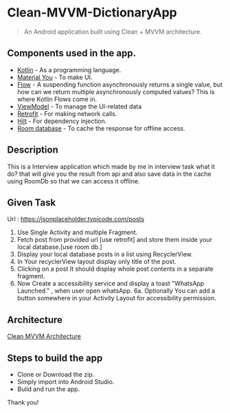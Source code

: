 # Clean-MVVM-DictionaryApp

> An Android application built using Clean + MVVM architecture.

## Components used in the app.
- [Kotlin](https://kotlinlang.org/) - As a programming language.
- [Material You](https://material.io/blog/start-building-with-material-you) - To make UI.
- [Flow](https://kotlinlang.org/docs/flow.html) - A suspending function asynchronously returns a single value, but how can we return multiple asynchronously computed values? This is where Kotlin Flows come in.
- [ViewModel](https://developer.android.com/topic/libraries/architecture/viewmodel) - To manage the UI-related data
- [Retrofit](https://square.github.io/retrofit/) - For making network calls.
- [Hilt](https://dagger.dev/hilt/) - For dependency injection.
- [Room database](https://developer.android.com/topic/libraries/architecture/room) - To cache the response for offline access.

## Description
This is a Interview application which made by me in interview task what it do? that will give you the result from api and also save data in the cache using RoomDb so that we can access it offline.

## Given Task 
Url : https://jsonplaceholder.typicode.com/posts

1. Use Single Activity and multiple Fragment.
2. Fetch post from provided url [use retrofit] and store them inside your local database.[use room db.]
3. Display your local database posts in a list using RecyclerView.
4. In Your recyclerView layout display only title of the post.
5. Clicking on a post It should display whole post contents in a separate fragment.
6. Now Create a accessibility service and display a toast "WhatsApp Launched." , when user open whatsApp.
6a. Optionally You can add a button somewhere in your Activity Layout for accessibility permission.



## Architecture
[Clean MVVM Architecture](https://proandroiddev.com/android-clean-architecture-kotlin-flow-hilt-simplest-way-415d7e0f41b)

## Steps to build the app
- Clone or Download the zip.
- Simply import into Android Studio.
- Build and run the app.

Thank you!
